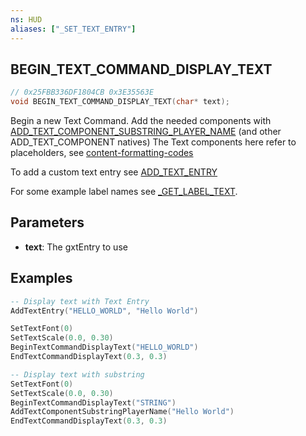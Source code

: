 ```yaml
---
ns: HUD
aliases: ["_SET_TEXT_ENTRY"]
---
```

## BEGIN_TEXT_COMMAND_DISPLAY_TEXT

```c
// 0x25FBB336DF1804CB 0x3E35563E
void BEGIN_TEXT_COMMAND_DISPLAY_TEXT(char* text);
```

Begin a new Text Command.
Add the needed components with [ADD_TEXT_COMPONENT_SUBSTRING_PLAYER_NAME](#_0x6C188BE134E074AA) (and other ADD_TEXT_COMPONENT natives)
The Text components here refer to placeholders, see [content-formatting-codes](https://docs.fivem.net/docs/game-references/text-formatting/#content-formatting-codes)

To add a custom text entry see [ADD_TEXT_ENTRY](#_0x32CA01C3)

For some example label names see [_GET_LABEL_TEXT](?_0x7B5280EBA9840C72).

## Parameters
* **text**: The gxtEntry to use


## Examples

```lua
-- Display text with Text Entry
AddTextEntry("HELLO_WORLD", "Hello World")

SetTextFont(0)
SetTextScale(0.0, 0.30)
BeginTextCommandDisplayText("HELLO_WORLD")
EndTextCommandDisplayText(0.3, 0.3)

-- Display text with substring
SetTextFont(0)
SetTextScale(0.0, 0.30)
BeginTextCommandDisplayText("STRING")
AddTextComponentSubstringPlayerName("Hello World")
EndTextCommandDisplayText(0.3, 0.3)
```
